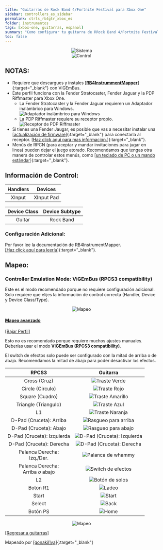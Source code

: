 ```yaml
---
title: "Guitarras de Rock Band 4/Fortnite Festival para Xbox One"
sidebar: controllers_es_sidebar
permalink: ctrls_rb4gtr_xbox_es
folder: instrumentos
tags: [xbox-one, guitarras, espanol]
summary: "Como configurar tu guitarra de RRock Band 4/Fortnite Festival para Xbox One con RPCS3."
toc: false
---
```


<div align="center"> <img src="https://carlmylo.github.io/docu-rpcs3/images/instruments/plat/xbx.png" alt="Sistema" title="Sistema"></div>

<div align="center"> <img src="https://carlmylo.github.io/docu-rpcs3/images/instruments/cont/rb4gtrscontroller.png" alt="Control" title="Control"></div>

## NOTAS:

* Requiere que descargues y instales [[**RB4InstrummentMapper**]](https://github.com/TheNathannator/RB4InstrumentMapper/blob/main/README.es.md/){:target="_blank"} con ViGEmBus.
* Este perfil funciona con la Fender Stratocaster, Fender Jaguar y la PDP Riffmaster para Xbox One.
	* La Fender Stratocaster y la Fender Jaguar requieren un Adaptador inalámbrico para Windows.  
	![Adaptador inalámbrico para Windows](https://carlmylo.github.io/docu-rpcs3/images/btns/ctrls/xbox/receiver.png "Adaptador inalámbrico para Windows")  
	* La PDP Riffmaster requiere su receptor propio.  
	![Receptor de PDP Riffmaster](https://carlmylo.github.io/docu-rpcs3/images/btns/ctrls/xbox/riffrec.png "Receptor de PDP Riffmaster")  
* Si tienes una Fender Jaugar, es posible que vas a necesitar instalar una [[actualización de firmware]](https://bit.ly/2UHzonU){:target="_blank"} para conectarla al receptor. [[Haz click aqui para mas información.]](https://bit.ly/2UHzonU){:target="_blank"}.
* Menús de RPCN (para aceptar y mandar invitaciones para jugar en linea) pueden dejar el juego atorado. Recomendamos que tengas otra manera de controlar estos menús, como [[un teclado de PC o un mando estándar]](https://carlmylo.github.io/docu-rpcs3/ctrls_pads_es){:target="_blank"}.

## Información de Control:

| Handlers | Devices |
|:------------------:|:---------------------:|
| XInput | XInput Pad |

| Device Class | Device Subtype |
|:------------------:|:---------------------:|
| Guitar | Rock Band |

### Configuración Adicional:

Por favor lee la documentación de RB4InstrumentMapper.  
[[Haz click aquí para leerla]](https://github.com/TheNathannator/RB4InstrumentMapper/blob/main/README.es.md){:target="_blank"}.

## Mapeo:

### Controller Emulation Mode: ViGEmBus (RPCS3 compatibility)

Este es el modo recomendado porque no requiere configuración adicional. Solo requiere que elijes la información de control correcta (Handler, Device y Device Class/Type).

<div align="center"> <img src="https://carlmylo.github.io/docu-rpcs3/images/instruments/maps/gtrxomapping.png" alt="Mapeo" title="Mapeo"></div>

<div class="panel-group" id="accordion">
                    <div class="panel panel-default">
                        <div class="panel-heading">
                            <h4 class="panel-title">
                                <a class="noCrossRef accordion-toggle" data-toggle="collapse" data-parent="#accordion" href="#controller-emulation-mode-vigembus">Mapeo avanzado</a>
                            </h4>
                        </div>
                        <div id="controller-emulation-mode-vigembus" class="panel-collapse collapse noCross (Cruz)Ref">
                            <div class="panel-body">
<p><a href="https://github.com/carlmylo/docu-rpcs3/raw/gh-pages/downloads/instrument-repo/Xbox%20Rock%20Band%20Guitar.7z" target="_blank">[Bajar Perfil]</a></p>
<p>Esto no es recomendado porque requiere muchos ajustes manuales. Deberías usar el modo <strong>ViGEmBus (RPCS3 compatibility)</strong>.</p>
<p>El switch de efectos solo puede ser configurado con la mitad de arriba o de abajo. Recomendamos la mitad de abajo para poder desactivar los efectos.</p>

<table>
<thead>
<tr>
<th align="center"><strong>RPCS3</strong></th>
<th align="center"><strong>Guitarra</strong></th>
</tr>
</thead>
<tbody>
<tr>
<td align="center">Cross (Cruz)</td>
<td align="center"><img src="https://carlmylo.github.io/docu-rpcs3/images/btns/gtrs/gf.png" alt="Traste Verde" title="Traste Verde"></td>
</tr>
<tr>
<td align="center">Circle (Circulo)</td>
<td align="center"><img src="https://carlmylo.github.io/docu-rpcs3/images/btns/gtrs/rf.png" alt="Traste Rojo" title="Traste Rojo"></td>
</tr>
<tr>
<td align="center">Square (Cuadro)</td>
<td align="center"><img src="https://carlmylo.github.io/docu-rpcs3/images/btns/gtrs/yf.png" alt="Traste Amarillo" title="Traste Amarillo"></td>
</tr>
<tr>
<td align="center">Triangle (Triangulo)</td>
<td align="center"><img src="https://carlmylo.github.io/docu-rpcs3/images/btns/gtrs/bf.png" alt="Traste Azul" title="Traste Azul"></td>
</tr>
<tr>
<td align="center">L1</td>
<td align="center"><img src="https://carlmylo.github.io/docu-rpcs3/images/btns/gtrs/of.png" alt="Traste Naranja" title="Traste Naranja"></td>
</tr>
<tr>
<td align="center">D-Pad (Cruceta): Arriba</td>
<td align="center"><img src="https://carlmylo.github.io/docu-rpcs3/images/btns/gtrs/sbu.png" alt="Rasgueo para arriba" title="Rasgueo para arriba"></td>
</tr>
<tr>
<td align="center">D-Pad (Cruceta): Abajo</td>
<td align="center"><img src="https://carlmylo.github.io/docu-rpcs3/images/btns/gtrs/sbd.png" alt="Rasgueo para abajo" title="Rasgueo para abajo"></td>
</tr>
<tr>
<td align="center">D-Pad (Cruceta): Izquierda</td>
<td align="center"><img src="https://carlmylo.github.io/docu-rpcs3/images/btns/gtrs/dpl.png" alt="D-Pad (Cruceta): Izquierda" title="D-Pad (Cruceta): Izquierda"></td>
</tr>
<tr>
<td align="center">D-Pad (Cruceta): Derecha</td>
<td align="center"><img src="https://carlmylo.github.io/docu-rpcs3/images/btns/gtrs/dpr.png" alt="D-Pad (Cruceta): Derecha" title="D-Pad (Cruceta): Derecha"></td>
</tr>
<tr>
<td align="center">Palanca Derecha: <br> Izq./Der.</td>
<td align="center"><img src="https://carlmylo.github.io/docu-rpcs3/images/btns/gtrs/wb.png" alt="Palanca de whammy" title="Palanca de whammy"></td>
</tr>
<tr>
<td align="center">Palanca Derecha: <br> Arriba <em>o</em> abajo</td>
<td align="center"><img src="https://carlmylo.github.io/docu-rpcs3/images/btns/gtrs/fx.png" alt="Switch de efectos" title="Switch de efectos"></td>
</tr>
<tr>
<td align="center">L2</td>
<td align="center"><img src="https://carlmylo.github.io/docu-rpcs3/images/btns/gtrs/solo.png" alt="Botón de solos" title="Botón de solos"></td>
</tr>
<tr>
<td align="center">Boton R1</td>
<td align="center"><img src="https://carlmylo.github.io/docu-rpcs3/images/btns/gtrs/ts.png" alt="Ladeo" title="Ladeo"></td>
</tr>
<tr>
<td align="center">Start</td>
<td align="center"><img src="https://carlmylo.github.io/docu-rpcs3/images/btns/ctrls/360/start.png" alt="Start" title="Start"></td>
</tr>
<tr>
<td align="center">Select</td>
<td align="center"><img src="https://carlmylo.github.io/docu-rpcs3/images/btns/ctrls/360/back.png" alt="Back" title="Back"></td>
</tr>
<tr>
<td align="center">Botón PS</td>
<td align="center"><img src="https://carlmylo.github.io/docu-rpcs3/images/btns/ctrls/360/home.png" alt="Home" title="Home"></td>
</tr>
</tbody>
</table>
<p><div align="center"> <img src="https://carlmylo.github.io/docu-rpcs3/images/instruments/maps/gtrxboxrbmapping.png" alt="Mapeo" title="Mapeo"></div></p>
                            </div>
                        </div>
                    </div>
                    <!-- /.panel -->
</div>
<!-- /.panel-group -->

[[Regresar a guitarras]](https://carlmylo.github.io/docu-rpcs3/ctrls_guitar_es)

Mapeado por [[gonakil1ya]](https://linktr.ee/Gonakil1ya){:target="_blank"}